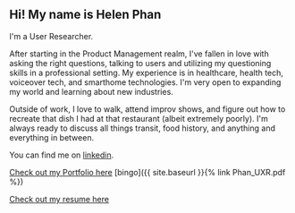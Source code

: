 ## Hi! My name is Helen Phan

I'm a User Researcher.

After starting in the Product Management realm, I've fallen in love with asking the right questions, talking to users and utilizing my questioning skills in a professional setting. My experience is in healthcare, health tech, voiceover tech, and smarthome technologies. I'm very open to expanding my world and learning about new industries.

Outside of work, I love to walk, attend improv shows, and figure out how to recreate that dish I had at that restaurant (albeit extremely poorly). I'm always ready to discuss all things transit, food history, and anything and everything in between. 

You can find me on [linkedin](https://linkedin.com/in/helenphan24).

[Check out my Portfolio here](/Phan_UXR.pdf)
[bingo]({{ site.baseurl }}{% link Phan_UXR.pdf %})

[Check out my resume here](https://github.com/helen-phan/portfolio/blob/074fc2bbf2b07b3814788e3414c26620406ca361/Phan_UXR.pdf)
